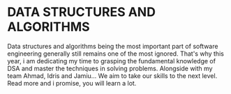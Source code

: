 # DATA STRUCTURES AND ALGORITHMS

Data structures and algorithms being the most important part of software engineering generally still remains one of the most ignored. That's why this year, i am dedicating my time to grasping the fundamental knowledge of DSA and master the techniques in solving problems. Alongside with my team Ahmad, Idris and Jamiu... We aim to take our skills to the next level. Read more and i promise, you will learn a lot.